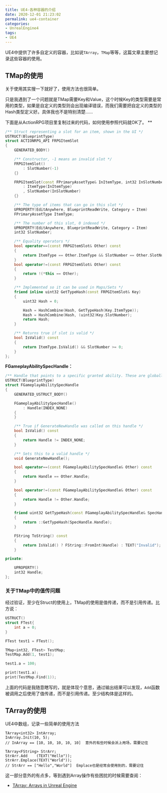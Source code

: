 ```yaml
---
title: UE4-各种容器的介绍
date: 2020-12-01 21:23:02
permalink: ue4-container
categories:
- UnrealEngine4
tags:
- UE4
---
```


UE4中提供了许多自定义的容器，比如说`TArray`，`TMap`等等，这篇文章主要想记录这些容器的使用。


<!--more-->

## TMap的使用
关于使用其实搜一下就好了，使用方法也很简单。

只是我遇到了一个问题就是TMap需要Key和Value，这个时候Key的类型需要是常用的类型，如果是自定义的类型则会出现编译错误，而我们需要把自定义的类型的Hash类型定义好。具体我也不是特别清楚......

下面是从ActionRPG项目里复制过来的代码，如何使用参照代码就OK了。
**
```c++
/** Struct representing a slot for an item, shown in the UI */
USTRUCT(BlueprintType)
struct ACTIONRPG_API FRPGItemSlot
{
    GENERATED_BODY()

    /** Constructor, -1 means an invalid slot */
    FRPGItemSlot()
        : SlotNumber(-1)
    {}

    FRPGItemSlot(const FPrimaryAssetType& InItemType, int32 InSlotNumber)
        : ItemType(InItemType)
        , SlotNumber(InSlotNumber)
    {}

    /** The type of items that can go in this slot */
    UPROPERTY(EditAnywhere, BlueprintReadWrite, Category = Item)
    FPrimaryAssetType ItemType;

    /** The number of this slot, 0 indexed */
    UPROPERTY(EditAnywhere, BlueprintReadWrite, Category = Item)
    int32 SlotNumber;

    /** Equality operators */
    bool operator==(const FRPGItemSlot& Other) const
    {
        return ItemType == Other.ItemType && SlotNumber == Other.SlotNumber;
    }
    bool operator!=(const FRPGItemSlot& Other) const
    {
        return !(*this == Other);
    }

    /** Implemented so it can be used in Maps/Sets */
    friend inline uint32 GetTypeHash(const FRPGItemSlot& Key)
    {
        uint32 Hash = 0;

        Hash = HashCombine(Hash, GetTypeHash(Key.ItemType));
        Hash = HashCombine(Hash, (uint32)Key.SlotNumber);
        return Hash;
    }

    /** Returns true if slot is valid */
    bool IsValid() const
    {
        return ItemType.IsValid() && SlotNumber >= 0;
    }
};
```

**FGameplayAbilitySpecHandle：**
```c++
/** Handle that points to a specific granted ability. These are globally unique */
USTRUCT(BlueprintType)
struct FGameplayAbilitySpecHandle
{
    GENERATED_USTRUCT_BODY()

    FGameplayAbilitySpecHandle()
        : Handle(INDEX_NONE)
    {
    }

    /** True if GenerateNewHandle was called on this handle */
    bool IsValid() const
    {
        return Handle != INDEX_NONE;
    }

    /** Sets this to a valid handle */
    void GenerateNewHandle();

    bool operator==(const FGameplayAbilitySpecHandle& Other) const
    {
        return Handle == Other.Handle;
    }

    bool operator!=(const FGameplayAbilitySpecHandle& Other) const
    {
        return Handle != Other.Handle;
    }

    friend uint32 GetTypeHash(const FGameplayAbilitySpecHandle& SpecHandle)
    {
        return ::GetTypeHash(SpecHandle.Handle);
    }

    FString ToString() const
    {
        return IsValid() ? FString::FromInt(Handle) : TEXT("Invalid");
    }

private:

    UPROPERTY()
    int32 Handle;
};
```

### 关于TMap中的值传问题
经过验证，至少在Struct的使用上，TMap的使用是值传递，而不是引用传递。比方说：
```c++
USTRUCT()
struct FTest{
    int a = 0;
}

FTest test1 = FTest();

TMap<int32, FTest> TestMap;
TestMap.Add(1, test1);

test1.a = 100;

print(test1.a);
print(TestMap.Find(1));
```
上面的代码是我随意瞎写的，就是体现个意思，通过输出结果可以发现，`Add`函数被调用之后使用了值传递，而不是引用传递。至少结构体是这样的。

## TArray的使用
UE4中数组，记录一些简单的使用方法
```
TArray<int32> IntArray;
InArray.Init(10, 5);
// InArray == [10, 10, 10, 10, 10]  意外的有些时候会派上用场，需要记住

TArray<FString> StrArr;
StrArr.Add    (TEXT("Hello"));
StrArr.Emplace(TEXT("World"));
// StrArr == ["Hello","World"]  Emplace也是经常会使用到的，需要记住
```

这一部分意外的有点多，等到遇到Array操作有些困扰的时候需要查阅：
- [TArray: Arrays in Unreal Engine](https://docs.unrealengine.com/4.26/en-US/ProgrammingAndScripting/ProgrammingWithCPP/UnrealArchitecture/TArrays/)
